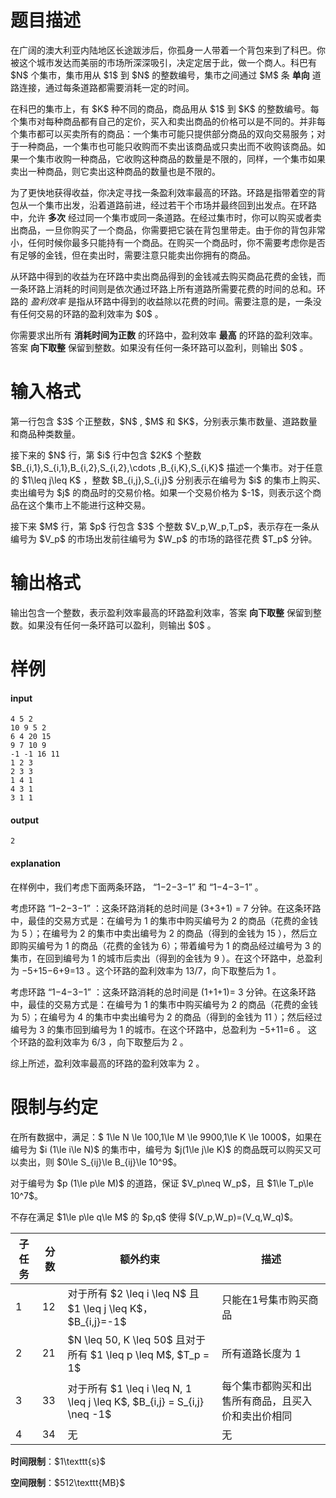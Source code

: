 # 题目描述

<p>在广阔的澳大利亚内陆地区长途跋涉后，你孤身一人带着一个背包来到了科巴。你被这个城市发达而美丽的市场所深深吸引，决定定居于此，做一个商人。科巴有 $N$ 个集市，集市用从 $1$ 到 $N$ 的整数编号，集市之间通过 $M$ 条 <strong>单向</strong> 道路连接，通过每条道路都需要消耗一定的时间。</p>
<p>在科巴的集市上，有 $K$ 种不同的商品，商品用从 $1$ 到 $K$ 的整数编号。每个集市对每种商品都有自己的定价，买入和卖出商品的价格可以是不同的。并非每个集市都可以买卖所有的商品：一个集市可能只提供部分商品的双向交易服务；对于一种商品，一个集市也可能只收购而不卖出该商品或只卖出而不收购该商品。如果一个集市收购一种商品，它收购这种商品的数量是不限的，同样，一个集市如果卖出一种商品，则它卖出这种商品的数量也是不限的。</p>
<p>为了更快地获得收益，你决定寻找一条盈利效率最高的环路。环路是指带着空的背包从一个集市出发，沿着道路前进，经过若干个市场并最终回到出发点。在环路中，允许 <strong>多次</strong> 经过同一个集市或同一条道路。在经过集市时，你可以购买或者卖出商品，一旦你购买了一个商品，你需要把它装在背包里带走。由于你的背包非常小，任何时候你最多只能持有一个商品。在购买一个商品时，你不需要考虑你是否有足够的金钱，但在卖出时，需要注意只能卖出你拥有的商品。</p>
<p>从环路中得到的收益为在环路中卖出商品得到的金钱减去购买商品花费的金钱，而一条环路上消耗的时间则是依次通过环路上所有道路所需要花费的时间的总和。环路的 <em>盈利效率</em> 是指从环路中得到的收益除以花费的时间。需要注意的是，一条没有任何交易的环路的盈利效率为 $0$ 。</p>
<p>你需要求出所有 <strong>消耗时间为正数</strong> 的环路中，盈利效率 <strong>最高</strong> 的环路的盈利效率。答案 <strong>向下取整</strong> 保留到整数。如果没有任何一条环路可以盈利，则输出 $0$ 。</p>

# 输入格式


<p>第一行包含 $3$ 个正整数，$N$ , $M$ 和 $K$，分别表示集市数量、道路数量和商品种类数量。</p>
<p>接下来的 $N$ 行，第 $i$ 行中包含 $2K$ 个整数 $B_{i,1},S_{i,1},B_{i,2},S_{i,2},\cdots ,B_{i,K},S_{i,K}$ 描述一个集市。对于任意的 $1\leq j\leq K$ ，整数 $B_{i,j},S_{i,j}$ 分别表示在编号为 $i$ 的集市上购买、卖出编号为 $j$ 的商品时的交易价格。如果一个交易价格为 $-1$，则表示这个商品在这个集市上不能进行这种交易。</p>
<p>接下来 $M$ 行，第 $p$ 行包含 $3$ 个整数 $V_p,W_p,T_p$，表示存在一条从编号为 $V_p$ 的市场出发前往编号为 $W_p$ 的市场的路径花费 $T_p$ 分钟。</p>

# 输出格式


<p>输出包含一个整数，表示盈利效率最高的环路盈利效率，答案 <strong>向下取整</strong> 保留到整数。如果没有任何一条环路可以盈利，则输出 $0$ 。</p>

# 样例


<h4>input</h4>
<pre><code class="sh_plain">4 5 2
10 9 5 2
6 4 20 15
9 7 10 9
-1 -1 16 11
1 2 3
2 3 3
1 4 1
4 3 1
3 1 1</code></pre>
<h4>output</h4>
<pre><code class="sh_plain">2</code></pre>
<h4>explanation</h4>
<p>在样例中，我们考虑下面两条环路，
“1−2−3−1” 和 “1−4−3−1” 。</p>
<p>考虑环路 “1−2−3−1” ：这条环路消耗的总时间是 (3+3+1) = 7 分钟。在这条环路中，最佳的交易方式是：在编号为 1 的集市中购买编号为 2 的商品（花费的金钱为 5 ）；在编号为 2 的集市中卖出编号为 2 的商品（得到的金钱为 15 ），然后立即购买编号为 1 的商品（花费的金钱为 6）；带着编号为 1 的商品经过编号为 3 的集市，在回到编号为 1 的城市后卖出（得到的金钱为 9 ）。在这个环路中，总盈利为 −5+15−6+9=13 。这个环路的盈利效率为 13/7，向下取整后为 1 。</p>
<p>考虑环路 “1−4−3−1” ：这条环路消耗的总时间是 (1+1+1)= 3 分钟。在这条环路中，最佳的交易方式是：在编号为 1 的集市中购买编号为 2 的商品（花费的金钱为 5）；在编号为 4 的集市中卖出编号为 2 的商品（得到的金钱为 11 ）；然后经过编号为 3 的集市回到编号为 1 的城市。在这个环路中，总盈利为 −5+11=6 。 这个环路的盈利效率为 6/3 ，向下取整后为 2 。</p>
<p>综上所述，盈利效率最高的环路的盈利效率为 2 。</p>

# 限制与约定


<p>在所有数据中，满足：$ 1\le N \le 100,1\le M \le 9900,1\le K \le 1000$，如果在编号为 $i (1\le i\le N)$ 的集市中，编号为 $j(1\le j\le K)$ 的商品既可以购买又可以卖出，则 $0\le S_{ij}\le B_{ij}\le 10^9$​。</p>
<p>对于编号为 $p (1\le p\le M)$ 的道路，保证 $V_p\neq W_p$，且 $1\le T_p\le 10^7$。</p>
<p>不存在满足 $1\le p\le q\le M$ 的 $p,q$ 使得 $(V_p,W_p)=(V_q,W_q)$。</p>
<table class="table table-bordered table-text-center table-vertical-middle"><thead><tr><th>子任务</th><th>分数</th><th>额外约束</th><th>描述</th></tr></thead><tbody><tr><td>1</td><td>12</td><td> 对于所有 $2 \leq i \leq N$ 且 $1 \leq j \leq K$， $B_{i,j}=-1$ </td><td> 只能在1号集市购买商品 </td></tr><tr><td>2</td><td>21</td><td> $N \leq 50, K \leq 50$ 且对于所有 $1 \leq p \leq M$, $T_p = 1$ </td><td> 所有道路长度为 1 </td></tr><tr><td>3</td><td>33</td><td> 对于所有 $1 \leq i \leq N, 1 \leq j \leq K$, $B_{i,j} = S_{i,j} \neq -1$ </td><td> 每个集市都购买和出售所有商品，且买入价和卖出价相同 </td></tr><tr><td>4</td><td>34</td><td> 无 </td><td> 无 </td></tr></tbody></table><p><strong>时间限制</strong>：$1\texttt{s}$</p>
<p><strong>空间限制</strong>：$512\texttt{MB}$</p>
